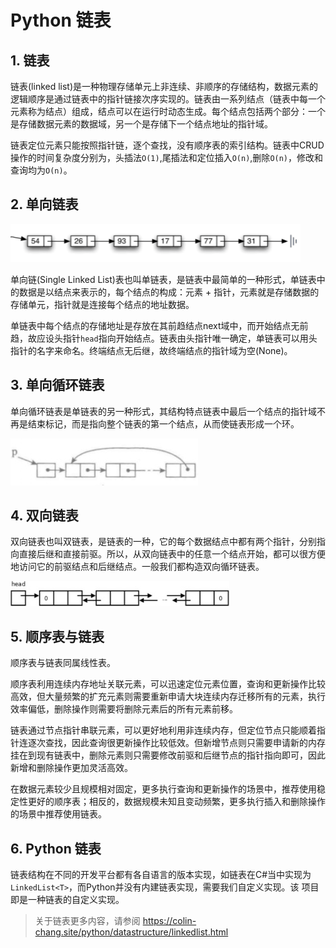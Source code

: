 # Python 链表

## 1. 链表
链表(linked list)是一种物理存储单元上非连续、非顺序的存储结构，数据元素的逻辑顺序是通过链表中的指针链接次序实现的。链表由一系列结点（链表中每一个元素称为结点）组成，结点可以在运行时动态生成。每个结点包括两个部分：一个是存储数据元素的数据域，另一个是存储下一个结点地址的指针域。

链表定位元素只能按照指针链，逐个查找，没有顺序表的索引结构。链表中CRUD操作的时间复杂度分别为，头插法`O(1)`,尾插法和定位插入`O(n)`,删除`O(n)`，修改和查询均为`O(n)`。

## 2. 单向链表

![单链表](img/linkedlist-single.png)

单向链(Single Linked List)表也叫单链表，是链表中最简单的一种形式，单链表中的数据是以结点来表示的，每个结点的构成：元素 + 指针，元素就是存储数据的存储单元，指针就是连接每个结点的地址数据。

单链表中每个结点的存储地址是存放在其前趋结点next域中，而开始结点无前趋，故应设头指针`head`指向开始结点。链表由头指针唯一确定，单链表可以用头指针的名字来命名。终端结点无后继，故终端结点的指针域为空(None)。

## 3. 单向循环链表
单向循环链表是单链表的另一种形式，其结构特点链表中最后一个结点的指针域不再是结束标记，而是指向整个链表的第一个结点，从而使链表形成一个环。

![单向循环链表](img/linkedlist-loop.png)

## 4. 双向链表
双向链表也叫双链表，是链表的一种，它的每个数据结点中都有两个指针，分别指向直接后继和直接前驱。所以，从双向链表中的任意一个结点开始，都可以很方便地访问它的前驱结点和后继结点。一般我们都构造双向循环链表。

![双向循环链表](img/linkedlist-double.png)

## 5. 顺序表与链表
顺序表与链表同属线性表。

顺序表利用连续内存地址关联元素，可以迅速定位元素位置，查询和更新操作比较高效，但大量频繁的扩充元素则需要重新申请大块连续内存迁移所有的元素，执行效率偏低，删除操作则需要将删除元素后的所有元素前移。

链表通过节点指针串联元素，可以更好地利用非连续内存，但定位节点只能顺着指针连逐次查找，因此查询很更新操作比较低效。但新增节点则只需要申请新的内存挂在到现有链表中，删除元素则只需要修改前驱和后继节点的指针指向即可，因此新增和删除操作更加灵活高效。

在数据元素较少且规模相对固定，更多执行查询和更新操作的场景中，推荐使用稳定性更好的顺序表；相反的，数据规模未知且变动频繁，更多执行插入和删除操作的场景中推荐使用链表。

## 6. Python 链表

链表结构在不同的开发平台都有各自语言的版本实现，如链表在C#当中实现为`LinkedList<T>`，而Python并没有内建链表实现，需要我们自定义实现。该
项目即是一种链表的自定义实现。

> 关于链表更多内容，请参阅 https://colin-chang.site/python/datastructure/linkedlist.html
